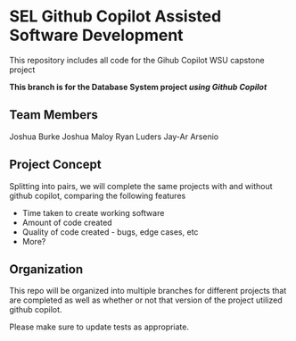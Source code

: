 # SEL Github Copilot Assisted Software Development

This repository includes all code for the Gihub Copilot WSU capstone project

**This branch is for the Database System project *using Github Copilot***

## Team Members

Joshua Burke
Joshua Maloy
Ryan Luders
Jay-Ar Arsenio

## Project Concept

Splitting into pairs, we will complete the same projects with and without github copilot, comparing the following features
 - Time taken to create working software
 - Amount of code created
 - Quality of code created - bugs, edge cases, etc
 - More?

## Organization

This repo will be organized into multiple branches for different projects that are completed as well as whether or not that version of the project utilized github copilot.



Please make sure to update tests as appropriate.
